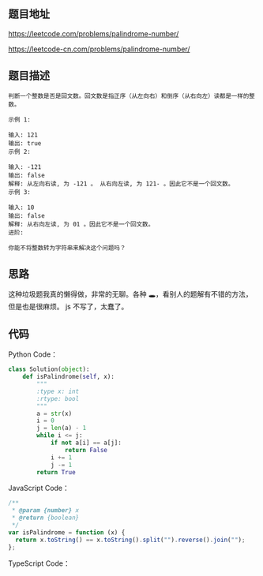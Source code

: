 ## 题目地址

https://leetcode.com/problems/palindrome-number/

https://leetcode-cn.com/problems/palindrome-number/

## 题目描述

```
判断一个整数是否是回文数。回文数是指正序（从左向右）和倒序（从右向左）读都是一样的整数。

示例 1:

输入: 121
输出: true
示例 2:

输入: -121
输出: false
解释: 从左向右读, 为 -121 。 从右向左读, 为 121- 。因此它不是一个回文数。
示例 3:

输入: 10
输出: false
解释: 从右向左读, 为 01 。因此它不是一个回文数。
进阶:

你能不将整数转为字符串来解决这个问题吗？

```

## 思路

这种垃圾题我真的懒得做，非常的无聊。各种 🕳，看别人的题解有不错的方法，但是也是很麻烦。
js 不写了，太蠢了。

## 代码

Python Code：

```python
class Solution(object):
    def isPalindrome(self, x):
        """
        :type x: int
        :rtype: bool
        """
        a = str(x)
        i = 0
        j = len(a) - 1
        while i <= j:
            if not a[i] == a[j]:
                return False
            i += 1
            j -= 1
        return True
```

JavaScript Code：

```js
/**
 * @param {number} x
 * @return {boolean}
 */
var isPalindrome = function (x) {
  return x.toString() == x.toString().split("").reverse().join("");
};
```

TypeScript Code：

```js
```
